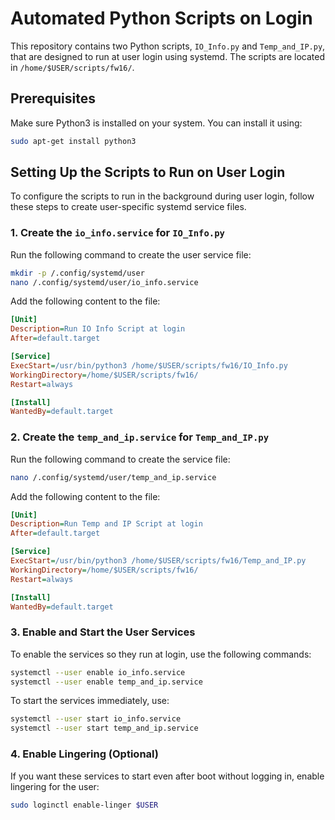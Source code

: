 # Automated Python Scripts on Login

This repository contains two Python scripts, `IO_Info.py` and `Temp_and_IP.py`, that are designed to run at user login using systemd. The scripts are located in `/home/$USER/scripts/fw16/`.

## Prerequisites

Make sure Python3 is installed on your system. You can install it using:

```bash
sudo apt-get install python3
```

## Setting Up the Scripts to Run on User Login

To configure the scripts to run in the background during user login, follow these steps to create user-specific systemd service files.

### 1. Create the `io_info.service` for `IO_Info.py`

Run the following command to create the user service file:

```bash
mkdir -p /.config/systemd/user
nano /.config/systemd/user/io_info.service
```

Add the following content to the file:

```ini
[Unit]
Description=Run IO Info Script at login
After=default.target

[Service]
ExecStart=/usr/bin/python3 /home/$USER/scripts/fw16/IO_Info.py
WorkingDirectory=/home/$USER/scripts/fw16/
Restart=always

[Install]
WantedBy=default.target
```

### 2. Create the `temp_and_ip.service` for `Temp_and_IP.py`

Run the following command to create the service file:

```bash
nano /.config/systemd/user/temp_and_ip.service
```

Add the following content to the file:

```ini
[Unit]
Description=Run Temp and IP Script at login
After=default.target

[Service]
ExecStart=/usr/bin/python3 /home/$USER/scripts/fw16/Temp_and_IP.py
WorkingDirectory=/home/$USER/scripts/fw16/
Restart=always

[Install]
WantedBy=default.target
```

### 3. Enable and Start the User Services

To enable the services so they run at login, use the following commands:

```bash
systemctl --user enable io_info.service
systemctl --user enable temp_and_ip.service
```

To start the services immediately, use:

```bash
systemctl --user start io_info.service
systemctl --user start temp_and_ip.service
```

### 4. Enable Lingering (Optional)

If you want these services to start even after boot without logging in, enable lingering for the user:

```bash
sudo loginctl enable-linger $USER
